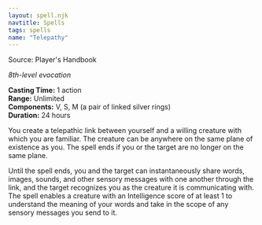 ```yaml
---
layout: spell.njk
navtitle: Spells
tags: spells
name: "Telepathy"
---
```

  
Source: Player's Handbook

_8th-level evocation_

**Casting Time:** 1 action  
**Range:** Unlimited  
**Components:** V, S, M (a pair of linked silver rings)  
**Duration:** 24 hours

You create a telepathic link between yourself and a willing creature with which you are familiar. The creature can be anywhere on the same plane of existence as you. The spell ends if you or the target are no longer on the same plane.

Until the spell ends, you and the target can instantaneously share words, images, sounds, and other sensory messages with one another through the link, and the target recognizes you as the creature it is communicating with. The spell enables a creature with an Intelligence score of at least 1 to understand the meaning of your words and take in the scope of any sensory messages you send to it.